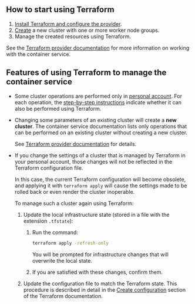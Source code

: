 ## How to start using Terraform

1. [Install Terraform and configure the provider](../../../../../manage/terraform/quick-start).
1. [Create](../../create-cluster/create-terraform/) a new cluster with one or more worker node groups.
1. Manage the created resources using Terraform.

See the [Terraform provider documentation](https://github.com/vk-cs/terraform-provider-vkcs/tree/master/docs) for more information on working with the container service.

## Features of using Terraform to manage the container service

- Some cluster operations are performed only in [personal account](../../../../../tools-for-using-services/account). For each operation, the [step-by-step instructions](../../../service-management) indicate whether it can also be performed using Terraform.

- Changing some parameters of an existing cluster will create a **new cluster**. The container service documentation lists only operations that can be performed on an existing cluster without creating a new cluster.

  See [Terraform provider documentation](https://github.com/vk-cs/terraform-provider-vkcs/blob/master/docs/resources/kubernetes_cluster.md#argument-reference) for details.

- If you change the settings of a cluster that is managed by Terraform in your personal account, those changes will not be reflected in the Terraform configuration file.

  In this case, the current Terraform configuration will become obsolete, and applying it with `terraform apply` will cause the settings made to be rolled back or even render the cluster inoperable.

  To manage such a cluster again using Terraform:

  1. Update the local infrastructure state (stored in a file with the extension `.tfstate`):

     1. Run the command:

        ```bash
        terraform apply -refresh-only
        ```

        You will be prompted for infrastructure changes that will overwrite the local state.

     1. If you are satisfied with these changes, confirm them.

  1. Update the configuration file to match the Terraform state. This procedure is described in detail in the [Create configuration](https://learn.hashicorp.com/tutorials/terraform/state-import?in=terraform/state#create-configuration) section of the Terraform documentation.
